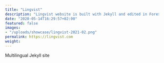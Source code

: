 ```yaml
---
title: "Lingvist"
description: "Lingvist website is built with Jekyll and edited in Forestry"
date: "2020-05-14T16:29:57+02:00"
featured: false
images:
- "/uploads/showcase/lingvist-2021-02.png"
permalink: https://lingvist.com
weight:
---
```


Multilingual Jekyll site
